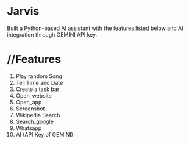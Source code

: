 # Jarvis
Built a Python-based AI assistant with the features listed below and AI integration through GEMINI API key.
        
# //Features
        
1) Play random Song
2) Tell Time and Date
3) Create a task bar
4) Open_website
5) Open_app
6) Screenshot
7) Wikipedia Search
8) Search_google
9) Whatsapp
10) AI (API Key of GEMINI)


                  
